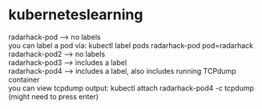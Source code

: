 # kuberneteslearning

radarhack-pod --> no labels<br>
     you can label a pod via: kubectl label pods radarhack-pod pod=radarhack<br>
radarhack-pod2 --> no labels<br>
radarhack-pod3 --> includes a label<br>
radarhack-pod4 --> includes a label, also includes running TCPdump container<br>
     you can view tcpdump output:   kubectl attach radarhack-pod4 -c tcpdump  (might need to press enter)<br>
     
